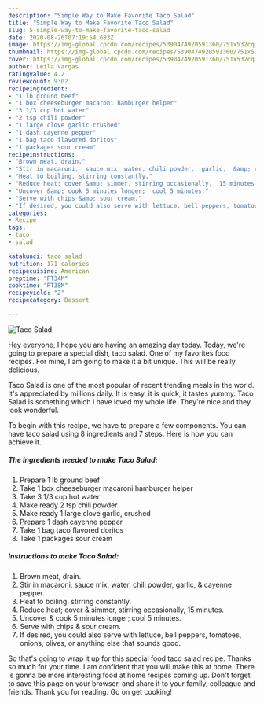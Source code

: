 ```yaml
---
description: "Simple Way to Make Favorite Taco Salad"
title: "Simple Way to Make Favorite Taco Salad"
slug: 5-simple-way-to-make-favorite-taco-salad
date: 2020-08-26T07:19:54.683Z
image: https://img-global.cpcdn.com/recipes/5390474920591360/751x532cq70/taco-salad-recipe-main-photo.jpg
thumbnail: https://img-global.cpcdn.com/recipes/5390474920591360/751x532cq70/taco-salad-recipe-main-photo.jpg
cover: https://img-global.cpcdn.com/recipes/5390474920591360/751x532cq70/taco-salad-recipe-main-photo.jpg
author: Leila Vargas
ratingvalue: 4.2
reviewcount: 9302
recipeingredient:
- "1 lb ground beef"
- "1 box cheeseburger macaroni hamburger helper"
- "3 1/3 cup hot water"
- "2 tsp chili powder"
- "1 large clove garlic crushed"
- "1 dash cayenne pepper"
- "1 bag taco flavored doritos"
- "1 packages sour cream"
recipeinstructions:
- "Brown meat, drain."
- "Stir in macaroni,  sauce mix, water, chili powder,  garlic,  &amp; cayenne pepper."
- "Heat to boiling, stirring constantly."
- "Reduce heat; cover &amp; simmer, stirring occasionally,  15 minutes."
- "Uncover &amp; cook 5 minutes longer;  cool 5 minutes."
- "Serve with chips &amp; sour cream."
- "If desired, you could also serve with lettuce, bell peppers, tomatoes, onions, olives, or anything else that sounds good."
categories:
- Recipe
tags:
- taco
- salad

katakunci: taco salad 
nutrition: 171 calories
recipecuisine: American
preptime: "PT34M"
cooktime: "PT38M"
recipeyield: "2"
recipecategory: Dessert

---
```



![Taco Salad](https://img-global.cpcdn.com/recipes/5390474920591360/751x532cq70/taco-salad-recipe-main-photo.jpg)

Hey everyone, I hope you are having an amazing day today. Today, we're going to prepare a special dish, taco salad. One of my favorites food recipes. For mine, I am going to make it a bit unique. This will be really delicious.



Taco Salad is one of the most popular of recent trending meals in the world. It's appreciated by millions daily. It is easy, it is quick, it tastes yummy. Taco Salad is something which I have loved my whole life. They're nice and they look wonderful.


To begin with this recipe, we have to prepare a few components. You can have taco salad using 8 ingredients and 7 steps. Here is how you can achieve it.

<!--inarticleads1-->

##### The ingredients needed to make Taco Salad:

1. Prepare 1 lb ground beef
1. Take 1 box cheeseburger macaroni hamburger helper
1. Take 3 1/3 cup hot water
1. Make ready 2 tsp chili powder
1. Make ready 1 large clove garlic, crushed
1. Prepare 1 dash cayenne pepper
1. Take 1 bag taco flavored doritos
1. Take 1 packages sour cream




<!--inarticleads2-->

##### Instructions to make Taco Salad:

1. Brown meat, drain.
1. Stir in macaroni,  sauce mix, water, chili powder,  garlic,  &amp; cayenne pepper.
1. Heat to boiling, stirring constantly.
1. Reduce heat; cover &amp; simmer, stirring occasionally,  15 minutes.
1. Uncover &amp; cook 5 minutes longer;  cool 5 minutes.
1. Serve with chips &amp; sour cream.
1. If desired, you could also serve with lettuce, bell peppers, tomatoes, onions, olives, or anything else that sounds good.




So that's going to wrap it up for this special food taco salad recipe. Thanks so much for your time. I am confident that you will make this at home. There is gonna be more interesting food at home recipes coming up. Don't forget to save this page on your browser, and share it to your family, colleague and friends. Thank you for reading. Go on get cooking!
